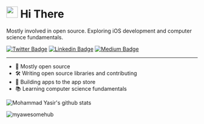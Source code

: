 <h1><img src="https://emojis.slackmojis.com/emojis/images/1531849430/4246/blob-sunglasses.gif?1531849430" width="30"/> Hi There </h1>

Mostly involved in open source. Exploring iOS development and computer science fundamentals.

[![Twitter Badge](https://img.shields.io/badge/-Twitter-00acee?style=flat-square&logo=Twitter&logoColor=white)](https://twitter.com/mohdYasir03)
[![Linkedin Badge](https://img.shields.io/badge/-LinkedIn-0e76a8?style=flat-square&logo=Linkedin&logoColor=white)](https://www.linkedin.com/in/my-pro-file/)
[![Medium Badge](https://img.shields.io/badge/Medium-3b5998?style=flat-square&logo=medium&logoColor=white)](https://mdcode2021.medium.com/)

-----
- 📖 Mostly open source 
- 🛠 Writing open source libraries and contributing
- 📱 Building apps to the app store 
- 📚 Learning computer science fundamentals


![Mohammad Yasir's github stats](https://github-readme-stats.vercel.app/api?username=myawesomehub)

<p align="left"> <img src="https://komarev.com/ghpvc/?username=myawesomehub&label=Profile%20views&color=0e75b6&style=flat" alt="myawesomehub" /> </p>
